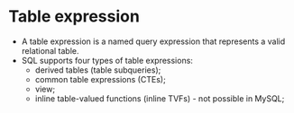 # Table expression

* A table expression is a named query expression that represents a valid relational table.
* SQL supports four types of table expressions: 
  * derived tables (table subqueries);
  * common table expressions (CTEs);
  * view;
  * inline table-valued functions (inline TVFs) - not possible in MySQL;